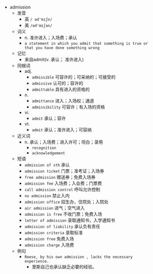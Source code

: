 - admission
  - 发音
    - 英 `/ əd'mɪʃn/`
    - 美 `/əd'mɪʃən/`
  - 词义
    - n. 准许进入；入场费；承认
    - `a statement in which you admit that something is true or that you have done something wrong`
  - 记忆
    - 来自admit(v. 承认； 准许进入)
  - 同根词
    - adj.
      - `admissible` 可容许的；可采纳的；可接受的
      - `admissive` 认可的；容许的
      - `admittable` 具有进入的资格的
    - n.
      - `admittance` 进入；入场权；通道
      - `admissibility` 可容许；有入场的资格
    - vi.
      - `admit` 承认；容许
    - vt.
      - `admit` 承认；准许进入；可容纳
  - 近义词
    - n. 承认；入场费；进入许可；坦白；录用
      - `recognition`
      - `acknowledgement`
  - 短语
    - `admission of sth` 承认 
    - `admission ticket` 门票；准考证；入场券 
    - `free admission` 赠送券；免费入场券 
    - `admission fee` 入场费；入会费；门票费 
    - `call admission control` 呼叫允许控制 
    - `no admission` 禁止入内 
    - `admission office` 招生办，住院处；入院处 
    - `air admission` 进气；空气进入 
    - `admission is free` 不收门票；免费入场 
    - `letter of admission` 录取通知书，入学通知书 
    - `admission of liability` 承认负有责任 
    - `admission criteria` 录取标准 
    - `admission free` 免费入场 
    - `admission charge` 入场费 
  - 例句
    - `Reese, by his own admission , lacks the necessary experience.`
      - 里斯自己也承认缺乏必要的经验。

